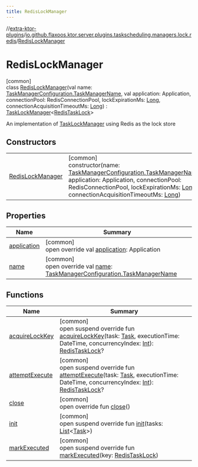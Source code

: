 ```yaml
---
title: RedisLockManager
---
```

//[extra-ktor-plugins](../../../index.md)/[io.github.flaxoos.ktor.server.plugins.taskscheduling.managers.lock.redis](../index.md)/[RedisLockManager](index.md)



# RedisLockManager



[common]\
class [RedisLockManager](index.md)(val name: [TaskManagerConfiguration.TaskManagerName](../../io.github.flaxoos.ktor.server.plugins.taskscheduling.managers/-task-manager-configuration/-task-manager-name/index.md), val application: Application, connectionPool: RedisConnectionPool, lockExpirationMs: [Long](https://kotlinlang.org/api/latest/jvm/stdlib/kotlin/-long/index.md), connectionAcquisitionTimeoutMs: [Long](https://kotlinlang.org/api/latest/jvm/stdlib/kotlin/-long/index.md)) : [TaskLockManager](../../io.github.flaxoos.ktor.server.plugins.taskscheduling.managers.lock/-task-lock-manager/index.md)&lt;[RedisTaskLock](../-redis-task-lock/index.md)&gt; 

An implementation of [TaskLockManager](../../io.github.flaxoos.ktor.server.plugins.taskscheduling.managers.lock/-task-lock-manager/index.md) using Redis as the lock store



## Constructors


| | |
|---|---|
| [RedisLockManager](-redis-lock-manager.md) | [common]<br>constructor(name: [TaskManagerConfiguration.TaskManagerName](../../io.github.flaxoos.ktor.server.plugins.taskscheduling.managers/-task-manager-configuration/-task-manager-name/index.md), application: Application, connectionPool: RedisConnectionPool, lockExpirationMs: [Long](https://kotlinlang.org/api/latest/jvm/stdlib/kotlin/-long/index.md), connectionAcquisitionTimeoutMs: [Long](https://kotlinlang.org/api/latest/jvm/stdlib/kotlin/-long/index.md)) |


## Properties


| Name | Summary |
|---|---|
| [application](application.md) | [common]<br>open override val [application](application.md): Application |
| [name](name.md) | [common]<br>open override val [name](name.md): [TaskManagerConfiguration.TaskManagerName](../../io.github.flaxoos.ktor.server.plugins.taskscheduling.managers/-task-manager-configuration/-task-manager-name/index.md) |


## Functions


| Name | Summary |
|---|---|
| [acquireLockKey](acquire-lock-key.md) | [common]<br>open suspend override fun [acquireLockKey](acquire-lock-key.md)(task: [Task](../../io.github.flaxoos.ktor.server.plugins.taskscheduling.tasks/-task/index.md), executionTime: DateTime, concurrencyIndex: [Int](https://kotlinlang.org/api/latest/jvm/stdlib/kotlin/-int/index.md)): [RedisTaskLock](../-redis-task-lock/index.md)? |
| [attemptExecute](../../io.github.flaxoos.ktor.server.plugins.taskscheduling.managers.lock/-task-lock-manager/attempt-execute.md) | [common]<br>open suspend override fun [attemptExecute](../../io.github.flaxoos.ktor.server.plugins.taskscheduling.managers.lock/-task-lock-manager/attempt-execute.md)(task: [Task](../../io.github.flaxoos.ktor.server.plugins.taskscheduling.tasks/-task/index.md), executionTime: DateTime, concurrencyIndex: [Int](https://kotlinlang.org/api/latest/jvm/stdlib/kotlin/-int/index.md)): [RedisTaskLock](../-redis-task-lock/index.md)? |
| [close](close.md) | [common]<br>open override fun [close](close.md)() |
| [init](init.md) | [common]<br>open suspend override fun [init](init.md)(tasks: [List](https://kotlinlang.org/api/latest/jvm/stdlib/kotlin.collections/-list/index.md)&lt;[Task](../../io.github.flaxoos.ktor.server.plugins.taskscheduling.tasks/-task/index.md)&gt;) |
| [markExecuted](index.md#-715430314%2FFunctions%2F1182336650) | [common]<br>open suspend override fun [markExecuted](index.md#-715430314%2FFunctions%2F1182336650)(key: [RedisTaskLock](../-redis-task-lock/index.md)) |

